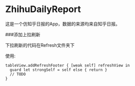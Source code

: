 # ZhihuDailyReport

这是一个仿知乎日报的App，数据的来源均来自知乎日报。


###添加上拉刷新

下拉刷新的代码在Refresh文件夹下
	
使用:
	
	tableView.addRefreshFooter { [weak self] refreshView in
      guard let strongSelf = self else { return }
      // TODO
    }		
		